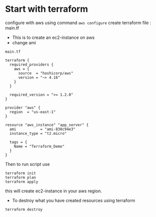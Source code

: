 # Start with terraform

configure with aws using command ` aws configure `
create terraform file : main.tf
- This is to create an ec2-instance on aws
- change ami

`main.tf`
```
terraform {
  required_providers {
    aws = {
      source  = "hashicorp/aws"
      version = "~> 4.16"
    }
  }

  required_version = ">= 1.2.0"
}

provider "aws" {
  region  = "us-east-1"
}

resource "aws_instance" "app_server" {
  ami           = "ami-830c94e3"
  instance_type = "t2.micro"

  tags = {
    Name = "Terraform_Demo"
  }
}

```
Then to run script use
```
terraform init
terraform plan
terraform apply
```

this will create ec2-instance in your aws region.

- To destroy what you have created resources using terraform 

```
terraform destroy
```
